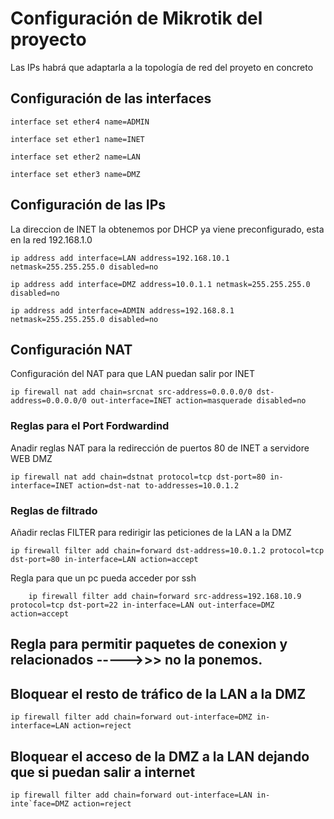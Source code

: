 # Configuración de Mikrotik del proyecto
Las IPs habrá que adaptarla a la topología de red del proyeto en concreto

## Configuración de las interfaces
```mikrotik
interface set ether4 name=ADMIN

interface set ether1 name=INET

interface set ether2 name=LAN

interface set ether3 name=DMZ
```
## Configuración de las IPs
La direccion de INET la obtenemos por DHCP ya viene preconfigurado, esta en la red 192.168.1.0

```mikrotik
ip address add interface=LAN address=192.168.10.1 netmask=255.255.255.0 disabled=no
 
ip address add interface=DMZ address=10.0.1.1 netmask=255.255.255.0 disabled=no

ip address add interface=ADMIN address=192.168.8.1 netmask=255.255.255.0 disabled=no
```

## Configuración NAT
Configuración del NAT para que LAN puedan salir por INET
```mikrotik
ip firewall nat add chain=srcnat src-address=0.0.0.0/0 dst-address=0.0.0.0/0 out-interface=INET action=masquerade disabled=no
```

### Reglas para el Port Fordwardind
Anadir reglas NAT para la redirección de puertos 80 de INET a servidore WEB DMZ
```mikrotik
ip firewall nat add chain=dstnat protocol=tcp dst-port=80 in-interface=INET action=dst-nat to-addresses=10.0.1.2
```
### Reglas de filtrado
Añadir reclas FILTER para redirigir las peticiones de la LAN a la DMZ
```mikrotik
ip firewall filter add chain=forward dst-address=10.0.1.2 protocol=tcp dst-port=80 in-interface=LAN action=accept
```
Regla para que un pc pueda acceder por ssh
```mikrotik
    ip firewall filter add chain=forward src-address=192.168.10.9  protocol=tcp dst-port=22 in-interface=LAN out-interface=DMZ action=accept
```
## Regla para permitir paquetes de conexion y relacionados ----->>> no la ponemos.

## Bloquear el resto de tráfico de la LAN a la DMZ
```mikrotik
ip firewall filter add chain=forward out-interface=DMZ in-interface=LAN action=reject
```
## Bloquear el acceso de la DMZ a la LAN dejando que si puedan salir a internet
```mikrotik
ip firewall filter add chain=forward out-interface=LAN in-inte`face=DMZ action=reject
```